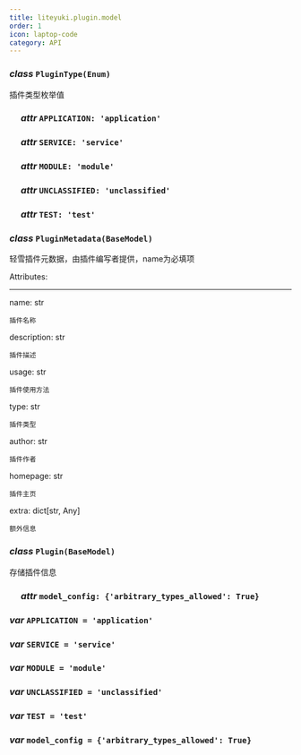 ```yaml
---
title: liteyuki.plugin.model
order: 1
icon: laptop-code
category: API
---
```


### ***class*** `PluginType(Enum)`

插件类型枚举值

### &emsp; ***attr*** `APPLICATION: 'application'`

### &emsp; ***attr*** `SERVICE: 'service'`

### &emsp; ***attr*** `MODULE: 'module'`

### &emsp; ***attr*** `UNCLASSIFIED: 'unclassified'`

### &emsp; ***attr*** `TEST: 'test'`

### ***class*** `PluginMetadata(BaseModel)`

轻雪插件元数据，由插件编写者提供，name为必填项

Attributes:

----------



name: str

    插件名称

description: str

    插件描述

usage: str

    插件使用方法

type: str

    插件类型

author: str

    插件作者

homepage: str

    插件主页

extra: dict[str, Any]

    额外信息

### ***class*** `Plugin(BaseModel)`

存储插件信息

### &emsp; ***attr*** `model_config: {'arbitrary_types_allowed': True}`

### ***var*** `APPLICATION = 'application'`



### ***var*** `SERVICE = 'service'`



### ***var*** `MODULE = 'module'`



### ***var*** `UNCLASSIFIED = 'unclassified'`



### ***var*** `TEST = 'test'`



### ***var*** `model_config = {'arbitrary_types_allowed': True}`



